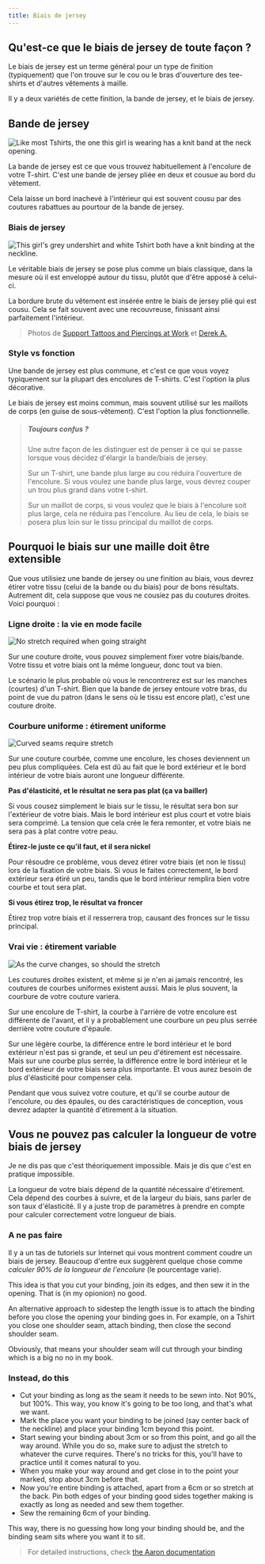 ```yaml
---
title: Biais de jersey
---
```


## Qu'est-ce que le biais de jersey de toute façon ?

Le biais de jersey est un terme général pour un type de finition (typiquement) que l'on trouve sur le cou ou le bras d'ouverture des tee-shirts et d'autres vêtements à maille.

Il y a deux variétés de cette finition, la bande de jersey, et le biais de jersey.

## Bande de jersey

![Like most Tshirts, the one this girl is wearing has a knit band at the neck opening.](knit_band.jpg)

La bande de jersey est ce que vous trouvez habituellement à l'encolure de votre T-shirt. C'est une bande de jersey pliée en deux et cousue au bord du vêtement.

Cela laisse un bord inachevé à l'intérieur qui est souvent cousu par des coutures rabattues au pourtour de la bande de jersey.

### Biais de jersey
![This girl's grey undershirt and white Tshirt both have a knit binding at the neckline.](knit_binding.jpg)

Le véritable biais de jersey se pose plus comme un biais classique, dans la mesure où il est enveloppé autour du tissu, plutôt que d'être apposé à celui-ci.

La bordure brute du vêtement est insérée entre le biais de jersey plié qui est cousu. Cela se fait souvent avec une recouvreuse, finissant ainsi parfaitement l'intérieur.

> Photos de [Support Tattoos and Piercings at Work](https://www.flickr.com/photos/supporttattoosandpiercingsatwork/21870942614/) et [Derek A.](https://www.flickr.com/photos/sfj/696122404/)

### Style vs fonction
Une bande de jersey est plus commune, et c'est ce que vous voyez typiquement sur la plupart des encolures de T-shirts. C'est l'option la plus décorative.

Le biais de jersey est moins commun, mais souvent utilisé sur les maillots de corps (en guise de sous-vêtement). C'est l'option la plus fonctionnelle.

> ##### Toujours confus ?
> 
> Une autre façon de les distinguer est de penser à ce qui se passe lorsque vous décidez d'élargir la bande/biais de jersey.
> 
> Sur un T-shirt, une bande plus large au cou réduira l'ouverture de l'encolure. Si vous voulez une bande plus large, vous devrez couper un trou plus grand dans votre t-shirt.
> 
> Sur un maillot de corps, si vous voulez que le biais à l'encolure soit plus large, cela ne réduira pas l'encolure. Au lieu de cela, le biais se posera plus loin sur le tissu principal du maillot de corps.

## Pourquoi le biais sur une maille doit être extensible

Que vous utilisiez une bande de jersey ou une finition au biais, vous devrez étirer votre tissu (celui de la bande ou du biais) pour de bons résultats. Autrement dit, cela suppose que vous ne cousiez pas du coutures droites. Voici pourquoi :

### Ligne droite : la vie en mode facile

![No stretch required when going straight](knitbinding1.png)

Sur une couture droite, vous pouvez simplement fixer votre biais/bande. Votre tissu et votre biais ont la même longueur, donc tout va bien.

Le scénario le plus probable où vous le rencontrerez est sur les manches (courtes) d'un T-shirt. Bien que la bande de jersey entoure votre bras, du point de vue du patron (dans le sens où le tissu est encore plat), c'est une couture droite.


### Courbure uniforme : étirement uniforme

![Curved seams require stretch](knitbinding2.png)

Sur une couture courbée, comme une encolure, les choses deviennent un peu plus compliquées. Cela est dû au fait que le bord extérieur et le bord intérieur de votre biais auront une longueur différente.

**Pas d'élasticité, et le résultat ne sera pas plat (ça va bailler)**

Si vous cousez simplement le biais sur le tissu, le résultat sera bon sur l'extérieur de votre biais. Mais le bord intérieur est plus court et votre biais sera comprimé. La tension que cela crée le fera remonter, et votre biais ne sera pas à plat contre votre peau.

**Étirez-le juste ce qu'il faut, et il sera nickel**

Pour résoudre ce problème, vous devez étirer votre biais (et non le tissu) lors de la fixation de votre biais. Si vous le faites correctement, le bord extérieur sera étiré un peu, tandis que le bord intérieur remplira bien votre courbe et tout sera plat.

**Si vous étirez trop, le résultat va froncer**

Étirez trop votre biais et il resserrera trop, causant des fronces sur le tissu principal.

### Vrai vie : étirement variable

![As the curve changes, so should the stretch](knitbinding3.png)

Les coutures droites existent, et même si je n'en ai jamais rencontré, les coutures de courbes uniformes existent aussi. Mais le plus souvent, la courbure de votre couture variera.

Sur une encolure de T-shirt, la courbe à l'arrière de votre encolure est différente de l'avant, et il y a probablement une courbure un peu plus serrée derrière votre couture d'épaule.

Sur une légère courbe, la différence entre le bord intérieur et le bord extérieur n'est pas si grande, et seul un peu d'étirement est nécessaire. Mais sur une courbe plus serrée, la différence entre le bord intérieur et le bord extérieur de votre biais sera plus importante. Et vous aurez besoin de plus d'élasticité pour compenser cela.

Pendant que vous suivez votre couture, et qu'il se courbe autour de l'encolure, ou des épaules, ou des caractéristiques de conception, vous devrez adapter la quantité d'étirement à la situation.

## Vous ne pouvez pas calculer la longueur de votre biais de jersey
Je ne dis pas que c'est théoriquement impossible. Mais je dis que c'est en pratique impossible.

La longueur de votre biais dépend de la quantité nécessaire d'étirement. Cela dépend des courbes à suivre, et de la largeur du biais, sans parler de son taux d'élasticité. Il y a juste trop de paramètres à prendre en compte pour calculer correctement votre longueur de biais.

### A ne pas faire
Il y a un tas de tutoriels sur Internet qui vous montrent comment coudre un biais de jersey. Beaucoup d'entre eux suggèrent quelque chose comme _calculer 90% de la longueur de l'encolure_ (le pourcentage varie).

This idea is that you cut your binding, join its edges, and then sew it in the opening. That is (in my opionion) no good.

An alternative approach to sidestep the length issue is to attach the binding before you close the opening your binding goes in. For example, on a Tshirt you close one shoulder seam, attach binding, then close the second shoulder seam.

Obviously, that means your shoulder seam will cut through your binding which is a big no no in my book.

### Instead, do this

 - Cut your binding as long as the seam it needs to be sewn into. Not 90%, but 100%. This way, you know it's going to be too long, and that's what we want.
 - Mark the place you want your binding to be joined (say center back of the neckline) and place your binding 1cm beyond this point.
 - Start sewing your binding about 3cm or so from this point, and go all the way around. While you do so, make sure to adjust the stretch to whatever the curve requires. There's no tricks for this, you'll have to practice until it comes natural to you.
 - When you make your way around and get close in to the point your marked, stop about 3cm before that.
 - Now you're entire binding is attached, apart from a 6cm or so stretch at the back. Pin both edges of your binding good sides together making is exactly as long as needed and sew them together.
 - Sew the remaining 6cm of your binding.

This way, there is no guessing how long your binding should be, and the binding seam sits where you want it to sit.

> For detailed instructions, check [the Aaron documentation](/en/docs/patterns/aaron/)
